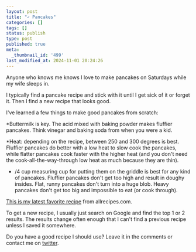 ```yaml
---
layout: post
title: "✓ Pancakes"
categories: []
tags: []
status: publish
type: post
published: true
meta:
  _thumbnail_id: '499'
last_modified_at: 2024-11-01 20:24:26
---
```


Anyone who knows me knows I love to make pancakes on Saturdays while my wife sleeps in.


I typically find a pancake recipe and stick with it until I get sick of it or forget it. Then I find a new recipe that looks good.


I've learned a few things to make good pancakes from scratch:


*Buttermilk is key. The acid mixed with baking powder makes fluffier pancakes. Think vinegar and baking soda from when you were a kid.


*Heat: depending on the recipe, between 250 and 300 degrees is best. Fluffier pancakes do better with a low heat to slow cook the pancakes, while flatter pancakes cook faster with the higher heat (and you don't need the cook-all-the-way-through low heat as much because they are thin).


* /4 cup measuring cup for putting them on the griddle is best for any kind of pancakes. Fluffier pancakes don't get too high and result in doughy insides. Flat, runny pancakes don't turn into a huge blob. Heavy pancakes don't get too big and impossible to eat (or cook through).


[This is my latest favorite recipe](http://m.allrecipes.com/recipe/162760/fluffy-pancakes) from allrecipes.com.


To get a new recipe, I usually just search on Google and find the top 1 or 2 results. The results change often enough that I can't find a previous recipe unless I saved it somewhere.


Do you have a good recipe I should use? Leave it in the comments or contact me on 
[twitter](http://twitter.com/jethrojones).
